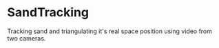 # SandTracking
Tracking sand and triangulating it's real space position using video from two cameras.
